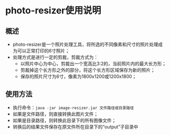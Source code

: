 # photo-resizer使用说明

## 概述
- photo-resizer是一个照片处理工具，将所选的不同像素和尺寸的照片处理成为可以正常打印的6寸照片；
- 处理方式是进行一定的剪裁，剪裁方式为：
  - 以照片中心为中心，剪裁出一个宽高比3:2的，当前照片内的最大长方形；
  - 剪裁掉这个长方形之外的部分，将这个长方形区域保存为新的照片；
  - 保存的照片尺寸为6寸，像素为1800x1200或1200x1800；

## 使用方法
- 执行命令：`java -jar image-resizer.jar 文件路径或目录路径`
- 如果是文件路径，则直接转换此图片文件；
- 如果是目录路径，则转换此目录下的所有图像文件；
- 转换后的结果文件保存在原文件所在目录下的“output”子目录中